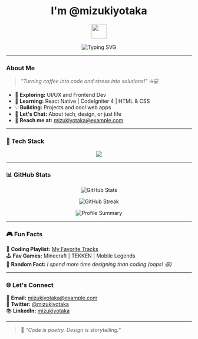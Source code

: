 <h1 align="center">I'm @mizukiyotaka</h1>

<p align="center">
  <img src="https://media.giphy.com/media/hvRJCLFzcasrR4ia7z/giphy.gif" width="40px">
</p>

<p align="center">
  <img src="https://readme-typing-svg.demolab.com?font=Fira+Code&pause=1000&color=F75C7E&center=true&vCenter=true&width=450&lines=Full-stack+Developer;UI%2FUX+Designer;Passionate+Problem+Solver;Lifelong+Learner" alt="Typing SVG" />
</p>

---

### About Me
> _"Turning coffee into code and stress into solutions!" ☕💻_  

- 👀 **Exploring:** UI/UX and Frontend Dev  
- 🌱 **Learning:** React Native | CodeIgniter 4 | HTML & CSS  
- 💡 **Building:** Projects and cool web apps  
- 💬 **Let's Chat:** About tech, design, or just life  
- 💌 **Reach me at:** [mizukiyotaka@example.com](mailto:chrgonzaga@my.cspc.edu.ph)  

---

### 🎨 Tech Stack
<p align="center">
  <img src="https://skillicons.dev/icons?i=react,firebase,js,java,html,css,tailwind,figma,github" />
</p>

---

### 📊 GitHub Stats  
<p align="center">
  <img src="https://github-readme-stats.vercel.app/api?username=mizukiyotaka&show_icons=true&theme=tokyonight" alt="GitHub Stats" />
</p>  

<p align="center">
  <img src="https://github-readme-streak-stats.herokuapp.com/?user=mizukiyotaka&theme=tokyonight" alt="GitHub Streak" />
</p>  

<p align="center">
  <img src="https://github-profile-summary-cards.vercel.app/api/cards/profile-details?username=mizukiyotaka&theme=tokyonight" alt="Profile Summary" />
</p>

---

### 🎮 Fun Facts
🎵 **Coding Playlist:** [My Favorite Tracks](https://open.spotify.com/)  
🕹️ **Fav Games:** Minecraft | TEKKEN | Mobile Legends  
💭 **Random Fact:** _I spend more time designing than coding (oops! 😆)_  

---

### 🌐 Let's Connect
💌 **Email:** [mizukiyotaka@example.com](mailto:mizukiyotaka@example.com)  
💬 **Twitter:** [@mizukiyotaka](https://twitter.com/mizukiyotaka)  
📚 **LinkedIn:** [mizukiyotaka](https://linkedin.com/in/mizukiyotaka)  

---

> 🚀 _"Code is poetry. Design is storytelling."_  


